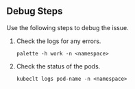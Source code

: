 ## Debug Steps

Use the following steps to debug the issue.

1. Check the logs for any errors.

   ```shell
   palette -h work -n <namespace>
   ```

2. Check the status of the pods.

   ```shell
   kubeclt logs pod-name -n <namespace>
   ```
